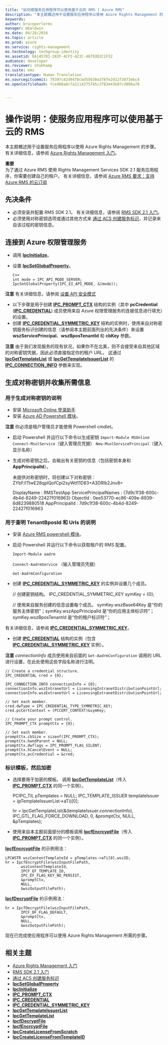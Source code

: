 ```yaml
---
title: "如何使服务应用程序可以使用基于云的 RMS | Azure RMS"
description: "本主题概述用于设置服务应用程序以使用 Azure Rights Management 的步骤。"
keywords: 
author: bruceperlerms
manager: mbaldwin
ms.date: 04/28/2016
ms.topic: article
ms.prod: azure
ms.service: rights-management
ms.technology: techgroup-identity
ms.assetid: EA1457D1-282F-4CF3-A23C-46793D2C2F32
audience: developer
ms.reviewer: shubhamp
ms.suite: ems
translationtype: Human Translation
ms.sourcegitcommit: 79397c82d9478cbd55630a376fe2d12f3873ebc4
ms.openlocfilehash: fce408a8c7a1114375745c3783443b87cd80ba78


---
```


# 操作说明：使服务应用程序可以使用基于云的 RMS

本主题概述用于设置服务应用程序以使用 Azure Rights Management 的步骤。 有关详细信息，请参阅 [Azure Rights Management 入门](https://technet.microsoft.com/library/jj585016.aspx)。

**重要**  
为了通过 Azure RMS 使用 Rights Management Services SDK 2.1 服务应用程序，你需要创建自己的租户。 有关详细信息，请参阅 [Azure RMS 要求：支持 Azure RMS 的云订阅](../get-started/requirements-subscriptions.md)

## 先决条件

-   必须安装并配置 RMS SDK 2.1。 有关详细信息，请参阅 [RMS SDK 2.1 入门](getting-started-with-ad-rms-2-0.md)。
-   必须使用对称密钥选项或通过其他方式来 [通过 ACS 创建服务标识](https://msdn.microsoft.com/en-us/library/gg185924.aspx)，并记录来自该过程的密钥信息。

## 连接到 Azure 权限管理服务

-   调用 [**IpcInitialize**](/rights-management/sdk/2.1/api/win/functions#msipc_ipcinitialize)。
-   设置 [**IpcSetGlobalProperty**](/rights-management/sdk/2.1/api/win/functions#msipc_ipcsetglobalproperty)。

        C++
        int mode = IPC_API_MODE_SERVER;
        IpcSetGlobalProperty(IPC_EI_API_MODE, &(mode));


  **注意**  有关详细信息，请参阅 [设置 API 安全模式](setting-the-api-security-mode-api-mode.md)

     
-   以下步骤是用于创建 [**IPC\_PROMPT\_CTX**](/rights-management/sdk/2.1/api/win/ipc_prompt_ctx#msipc_ipc_prompt_ctx) 结构的实例（其中 **pcCredential** ([**IPC\_CREDENTIAL**](/rights-management/sdk/2.1/api/win/ipc_credential#msipc_ipc_credential)) 成员使用来自 Azure 权限管理服务的连接信息进行填充）的设置。
-   创建 [**IPC\_CREDENTIAL\_SYMMETRIC\_KEY**](/rights-management/sdk/2.1/api/win/ipc_credential_symmetric_key#msipc_ipc_credential_symmetric_key) 结构的实例时，使用来自对称密钥服务标识创建的信息（请参阅本主题前面列出的先决条件）来设置 **wszServicePrincipal**、**wszBposTenantId** 和 **cbKey** 参数。

**注意** 由于我们发现服务的现有状况，如果你不在北美，则不会接受来自其他区域的对称密钥凭据，因此必须直接指定你的租户 URL。 这通过 [**IpcGetTemplateList**](/rights-management/sdk/2.1/api/win/functions#msipc_ipcgettemplatelist) 或 [**IpcGetTemplateIssuerList**](/rights-management/sdk/2.1/api/win/functions#msipc_ipcgettemplateissuerlist) 的 [**IPC\_CONNECTION\_INFO**](/rights-management/sdk/2.1/api/win/ipc_connection_info#msipc_ipc_connection_info) 参数来实现。

## 生成对称密钥并收集所需信息

### 用于生成对称密钥的说明

-   安装 [Microsoft Online 登录助手](http://go.microsoft.com/fwlink/p/?LinkID=286152)
-   安装 [Azure AD Powershell 模块](https://bposast.vo.msecnd.net/MSOPMW/8073.4/amd64/AdministrationConfig-en.msi)。

**注意**  你必须是租户管理员才能使用 Powershell cmdlet。

-   启动 Powershell 并运行以下命令以生成密钥         `Import-Module MSOnline`
            `Connect-MsolService`（键入管理员凭据）        `New-MsolServicePrincipal`（键入显示名称）
-   生成对称密钥之后，会输出有关密钥的信息（包括密钥本身和 **AppPrincipalId**）。


    未提供对称密钥时，将创建以下对称密钥：ZYbF/lTtwE28qplQofCpi2syWd11D83+A3DRlb2Jnv8=

    DisplayName : RMSTestApp ServicePrincipalNames : {7d9c1f38-600c-4b4d-8249-22427f016963} ObjectId : 0ee53770-ec86-409e-8939-6d8239880518 AppPrincipalId : 7d9c1f38-600c-4b4d-8249-22427f016963


### 用于查明 **TenantBposId** 和 **Urls** 的说明

-   安装 [Azure RMS powershell 模块](https://technet.microsoft.com/en-us/library/jj585012.aspx)。
-   启动 Powershell 并运行以下命令以获取租户的 RMS 配置。

    `Import-Module aadrm`

    `Connect-AadrmService` （输入管理员凭据）

    `Get-AadrmConfiguration`


-   创建 [**IPC\_CREDENTIAL\_SYMMETRIC\_KEY**](/rights-management/sdk/2.1/api/win/ipc_credential_symmetric_key#msipc_ipc_credential_symmetric_key) 的实例并设置几个成员。

    // 创建密钥结构。
    IPC_CREDENTIAL_SYMMETRIC_KEY symKey = {0};

    // 使用来自服务创建的信息设置每个成员。
    symKey.wszBase64Key 是“你的服务主体密钥”；symKey.wszAppPrincipalId 是“你的应用主体标识符”；symKey.wszBposTenantId 是“你的租户标识符”；


有关详细信息，请参阅 [**IPC\_CREDENTIAL\_SYMMETRIC\_KEY**](/rights-management/sdk/2.1/api/win/ipc_credential_symmetric_key#msipc_ipc_credential_symmetric_key)。

-   创建 [**IPC\_CREDENTIAL**](/rights-management/sdk/2.1/api/win/ipc_credential#msipc_ipc_credential) 结构的实例（包含 [**IPC\_CREDENTIAL\_SYMMETRIC\_KEY**](/rights-management/sdk/2.1/api/win/ipc_credential_symmetric_key#msipc_ipc_credential_symmetric_key) 实例）。

**注意**  *connectionInfo* 成员使用来自前面的 `Get-AadrmConfiguration` 调用的 URL 进行设置，在此处使用这些字段名称进行注明。

    // Create a credential structure.
    IPC_CREDENTIAL cred = {0};

    IPC_CONNECTION_INFO connectionInfo = {0};
    connectionInfo.wszIntranetUrl = LicensingIntranetDistributionPointUrl;
    connectionInfo.wszExtranetUrl = LicensingExtranetDistributionPointUrl;

    // Set each member.
    cred.dwType = IPC_CREDENTIAL_TYPE_SYMMETRIC_KEY;
    cred.pcCertContext = (PCCERT_CONTEXT)&symKey;

    // Create your prompt control.
    IPC_PROMPT_CTX promptCtx = {0};

    // Set each member.
    promptCtx.cbSize = sizeof(IPC_PROMPT_CTX);
    promptCtx.hwndParent = NULL;
    promptCtx.dwflags = IPC_PROMPT_FLAG_SILENT;
    promptCtx.hCancelEvent = NULL;
    promptCtx.pcCredential = &cred;

### 标识模板，然后加密

-   选择要用于加密的模板。
    调用 [**IpcGetTemplateList**](/rights-management/sdk/2.1/api/win/functions#msipc_ipcgettemplatelist)（传入 [**IPC\_PROMPT\_CTX**](/rights-management/sdk/2.1/api/win/ipc_prompt_ctx#msipc_ipc_prompt_ctx) 的同一个实例）。


    PCIPC_TIL pTemplates = NULL; IPC_TEMPLATE_ISSUER templateIssuer = (pTemplateIssuerList->aTi)[0];

    hr = IpcGetTemplateList(&(templateIssuer.connectionInfo),        IPC_GTL_FLAG_FORCE_DOWNLOAD,        0,        &promptCtx,        NULL,        &pTemplates);


-   使用来自本主题前面部分的模板调用 [**IpcfEncrcyptFile**](/rights-management/sdk/2.1/api/win/functions#msipc_ipcfencryptfile)（传入 [**IPC\_PROMPT\_CTX**](/rights-management/sdk/2.1/api/win/ipc_prompt_ctx#msipc_ipc_prompt_ctx) 的同一个实例）。

[**IpcfEncrcyptFile**](/rights-management/sdk/2.1/api/win/functions#msipc_ipcfencryptfile) 的示例用法：

    LPCWSTR wszContentTemplateId = pTemplates->aTi[0].wszID;
    hr = IpcfEncryptFile(wszInputFilePath,
           wszContentTemplateId,
           IPCF_EF_TEMPLATE_ID,
           IPC_EF_FLAG_KEY_NO_PERSIST,
           &promptCtx,
           NULL,
           &wszOutputFilePath);

[**IpcfDecryptFile**](/rights-management/sdk/2.1/api/win/functions#msipc_ipcfdecryptfile) 的示例用法：

    hr = IpcfDecryptFile(wszInputFilePath,
           IPCF_DF_FLAG_DEFAULT,
           &promptCtx,
           NULL,
           &wszOutputFilePath);

现在已完成使应用程序可以使用 Azure Rights Management 所需的步骤。

## 相关主题

* [Azure Rights Management 入门](https://technet.microsoft.com/en-us/library/jj585016.aspx)
* [RMS SDK 2.1 入门](getting-started-with-ad-rms-2-0.md)
* [通过 ACS 创建服务标识](https://msdn.microsoft.com/en-us/library/gg185924.aspx)
* [**IpcSetGlobalProperty**](/rights-management/sdk/2.1/api/win/functions#msipc_ipcsetglobalproperty)
* [**IpcInitialize**](/rights-management/sdk/2.1/api/win/functions#msipc_ipcinitialize)
* [**IPC\_PROMPT\_CTX**](/rights-management/sdk/2.1/api/win/ipc_prompt_ctx#msipc_ipc_prompt_ctx)
* [**IPC\_CREDENTIAL**](/rights-management/sdk/2.1/api/win/ipc_credential#msipc_ipc_credential)
* [**IPC\_CREDENTIAL\_SYMMETRIC\_KEY**](/rights-management/sdk/2.1/api/win/ipc_credential_symmetric_key#msipc_ipc_credential_symmetric_key)
* [**IpcGetTemplateIssuerList**](/rights-management/sdk/2.1/api/win/functions#msipc_ipcgettemplateissuerlist)
* [**IpcGetTemplateList**](/rights-management/sdk/2.1/api/win/functions#msipc_ipcgettemplatelist)
* [**IpcfDecryptFile**](/rights-management/sdk/2.1/api/win/functions#msipc_ipcfdecryptfile)
* [**IpcfEncrcyptFile**](/rights-management/sdk/2.1/api/win/functions#msipc_ipcfencryptfile)
* [**IpcCreateLicenseFromScratch**](/rights-management/sdk/2.1/api/win/functions#msipc_ipccreatelicensefromscratch)
* [**IpcCreateLicenseFromTemplateID**](/rights-management/sdk/2.1/api/win/functions#msipc_ipccreatelicensefromtemplateid)
 

 



<!--HONumber=Jul16_HO4-->


